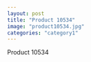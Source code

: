 ```yaml
---
layout: post
title: "Product 10534"
image: "product10534.jpg"
categories: "category1"
---
```

Product 10534
